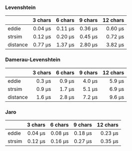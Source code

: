 ### Levenshtein

|          | 3 chars | 6 chars | 9 chars | 12 chars |
| :------- | ------: | ------: | ------: | -------: |
| eddie    | 0.04 μs | 0.11 μs | 0.36 μs |  0.60 μs |
| strsim   | 0.12 μs | 0.20 μs | 0.45 μs |  0.72 μs |
| distance | 0.77 μs | 1.37 μs | 2.80 μs |  3.82 μs |


### Damerau-Levenshtein

|          | 3 chars | 6 chars | 9 chars | 12 chars |
| :------- | ------: | ------: | ------: | -------: |
| eddie    |  0.3 μs |  0.9 μs |  4.0 μs |   5.9 μs |
| strsim   |  0.9 μs |  1.7 μs |  5.1 μs |   6.9 μs |
| distance |  1.6 μs |  2.8 μs |  7.2 μs |   9.6 μs |

### Jaro

|        |  3 chars |  6 chars |  9 chars | 12 chars |
| :----- | -------: | -------: | -------: | -------: |
| eddie  |  0.04 μs |  0.08 μs |  0.18 μs |  0.23 μs |
| strsim |  0.12 μs |  0.16 μs |  0.27 μs |  0.35 μs |
